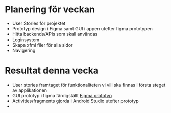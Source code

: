# Planering för veckan  
* User Stories för projektet  
* Prototyp design i Figma samt GUI i appen utefter figma prototypen  
* Hitta backends/APIs som skall användas
* Loginsystem
* Skapa xfml filer för alla sidor
* Navigering

# Resultat denna vecka  
* User stories framtaget för funktionaliteten vi vill ska finnas i första steget av applikationen
* GUI prototyp i figma färdigställt [Figma prototyp](https://www.figma.com/file/ub4p7VO2umH5vCFawmdA98/Epic-project-1337?node-id=0%3A1)
* Activities/fragments gjorda i Android Studio utefter prototyp
* 